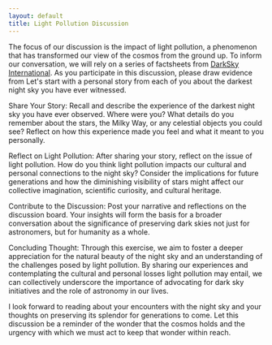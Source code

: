 ```yaml
---
layout: default
title: Light Pollution Discussion
---
```


The focus of our discussion is the impact of light pollution, a phenomenon that has transformed our view of the cosmos from the ground up. To inform our conversation, we will rely on a series of factsheets from [DarkSky International](https://darksky.org/). As you participate in this discussion, please draw evidence from  Let's start with a personal story from each of you about the darkest night sky you have ever witnessed.

Share Your Story: Recall and describe the experience of the darkest night sky you have ever observed. Where were you? What details do you remember about the stars, the Milky Way, or any celestial objects you could see? Reflect on how this experience made you feel and what it meant to you personally.

Reflect on Light Pollution: After sharing your story, reflect on the issue of light pollution. How do you think light pollution impacts our cultural and personal connections to the night sky? Consider the implications for future generations and how the diminishing visibility of stars might affect our collective imagination, scientific curiosity, and cultural heritage.

Contribute to the Discussion: Post your narrative and reflections on the discussion board. Your insights will form the basis for a broader conversation about the significance of preserving dark skies not just for astronomers, but for humanity as a whole.

Concluding Thought:
Through this exercise, we aim to foster a deeper appreciation for the natural beauty of the night sky and an understanding of the challenges posed by light pollution. By sharing our experiences and contemplating the cultural and personal losses light pollution may entail, we can collectively underscore the importance of advocating for dark sky initiatives and the role of astronomy in our lives.

I look forward to reading about your encounters with the night sky and your thoughts on preserving its splendor for generations to come. Let this discussion be a reminder of the wonder that the cosmos holds and the urgency with which we must act to keep that wonder within reach.
